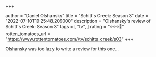 +++

author = "Daniel Olshansky"
title = "Schitt's Creek: Season 3"
date = "2022-07-10T19:25:48.209000"
description = "Olshansky's review of Schitt's Creek: Season 3"
tags = [
    "tv",
]
rating = "⭐⭐⭐🌟"
rotten_tomatoes_url = "https://www.rottentomatoes.com//tv/schitts_creek/s03"
+++

Olshansky was too lazy to write a review for this one...

